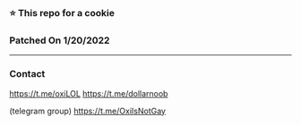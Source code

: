 ### ⭐ This repo for a cookie


### Patched On 1/20/2022
---------------------------------------
### Contact
https://t.me/oxiLOL
https://t.me/dollarnoob

(telegram group) https://t.me/OxiIsNotGay



